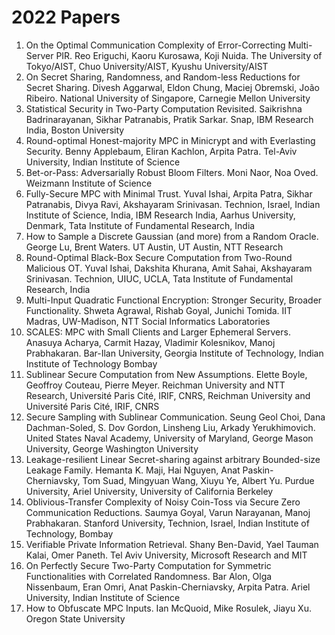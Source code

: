 # 2022 Papers
1. On the Optimal Communication Complexity of Error-Correcting Multi-Server PIR. Reo Eriguchi, Kaoru Kurosawa, Koji Nuida. The University of Tokyo/AIST, Chuo University/AIST, Kyushu University/AIST
2. On Secret Sharing, Randomness, and Random-less Reductions for Secret Sharing. Divesh Aggarwal, Eldon Chung, Maciej Obremski, João Ribeiro. National University of Singapore, Carnegie Mellon University
3. Statistical Security in Two-Party Computation Revisited. Saikrishna Badrinarayanan, Sikhar Patranabis, Pratik Sarkar. Snap, IBM Research India, Boston University
4. Round-optimal Honest-majority MPC in Minicrypt and with Everlasting Security. Benny Applebaum, Eliran Kachlon, Arpita Patra. Tel-Aviv University, Indian Institute of Science
5. Bet-or-Pass: Adversarially Robust Bloom Filters. Moni Naor, Noa Oved. Weizmann Institute of Science
6. Fully-Secure MPC with Minimal Trust. Yuval Ishai, Arpita Patra, Sikhar Patranabis, Divya Ravi, Akshayaram Srinivasan. Technion, Israel, Indian Institute of Science, India, IBM Research India, Aarhus University, Denmark, Tata Institute of Fundamental Research, India
7. How to Sample a Discrete Gaussian (and more) from a Random Oracle. George Lu, Brent Waters. UT Austin, UT Austin, NTT Research
8. Round-Optimal Black-Box Secure Computation from Two-Round Malicious OT. Yuval Ishai, Dakshita Khurana, Amit Sahai, Akshayaram Srinivasan. Technion, UIUC, UCLA, Tata Institute of Fundamental Research, India
9. Multi-Input Quadratic Functional Encryption: Stronger Security, Broader Functionality. Shweta Agrawal, Rishab Goyal, Junichi Tomida. IIT Madras, UW-Madison, NTT Social Informatics Laboratories
10. SCALES: MPC with Small Clients and Larger Ephemeral Servers. Anasuya Acharya, Carmit Hazay, Vladimir Kolesnikov, Manoj Prabhakaran. Bar-Ilan University, Georgia Institute of Technology, Indian Institute of Technology Bombay
11. Sublinear Secure Computation from New Assumptions. Elette Boyle, Geoffroy Couteau, Pierre Meyer. Reichman University and NTT Research, Université Paris Cité, IRIF, CNRS, Reichman University and Université Paris Cité, IRIF, CNRS
12. Secure Sampling with Sublinear Communication. Seung Geol Choi, Dana Dachman-Soled, S. Dov Gordon, Linsheng Liu, Arkady Yerukhimovich. United States Naval Academy, University of Maryland, George Mason University, George Washington University
13. Leakage-resilient Linear Secret-sharing against arbitrary Bounded-size Leakage Family. Hemanta K. Maji, Hai Nguyen, Anat Paskin-Cherniavsky, Tom Suad, Mingyuan Wang, Xiuyu Ye, Albert Yu. Purdue University, Ariel University, University of California Berkeley
14. Oblivious-Transfer Complexity of Noisy Coin-Toss via Secure Zero Communication Reductions. Saumya Goyal, Varun Narayanan, Manoj Prabhakaran. Stanford University, Technion, Israel, Indian Institute of Technology, Bombay
15. Verifiable Private Information Retrieval. Shany Ben-David, Yael Tauman Kalai, Omer Paneth. Tel Aviv University, Microsoft Research and MIT
16. On Perfectly Secure Two-Party Computation for Symmetric Functionalities with Correlated Randomness. Bar Alon, Olga Nissenbaum, Eran Omri, Anat Paskin-Cherniavsky, Arpita Patra. Ariel University, Indian Institute of Science
17. How to Obfuscate MPC Inputs. Ian McQuoid, Mike Rosulek, Jiayu Xu. Oregon State University
